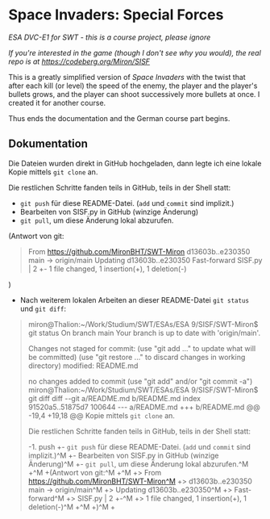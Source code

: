 # Space Invaders: Special Forces

*ESA DVC-E1 for SWT - this is a course project, please ignore*

*If you're interested in the game (though I don't see why you would), the real
repo is at https://codeberg.org/Miron/SISF*

This is a greatly simplified version of *Space Invaders* with the twist that
after each kill (or level) the speed of the enemy, the player and the player's
bullets grows, and the player can shoot successively more bullets at once. I
created it for another course.

Thus ends the documentation and the German course part begins. 

## Dokumentation

Die Dateien wurden direkt in GitHub hochgeladen, dann legte ich eine lokale
Kopie mittels `git clone` an.

Die restlichen Schritte fanden teils in GitHub, teils in der Shell statt:

- `git push` für diese README-Datei. (`add` und `commit` sind implizit.)
- Bearbeiten von SISF.py in GitHub (winzige Änderung)
- `git pull`, um diese Änderung lokal abzurufen.

(Antwort von git:

> From https://github.com/MironBHT/SWT-Miron
> d13603b..e230350  main       -> origin/main
> Updating d13603b..e230350
> Fast-forward
>  SISF.py | 2 +-
>  1 file changed, 1 insertion(+), 1 deletion(-)

)

- Nach weiterem lokalen Arbeiten an dieser README-Datei `git status` und `git diff`:

> miron@Thalion:~/Work/Studium/SWT/ESAs/ESA 9/SISF/SWT-Miron$ git status
> On branch main
> Your branch is up to date with 'origin/main'.
>
> Changes not staged for commit:
>   (use "git add <file>..." to update what will be committed)
>   (use "git restore <file>..." to discard changes in working directory)
> 	modified:   README.md
>
> no changes added to commit (use "git add" and/or "git commit -a")
> miron@Thalion:~/Work/Studium/SWT/ESAs/ESA 9/SISF/SWT-Miron$ git diff
> diff --git a/README.md b/README.md
> index 91520a5..51875d7 100644
> --- a/README.md
> +++ b/README.md
> @@ -19,4 +19,18 @@ Kopie mittels `git clone` an.
> 
>  Die restlichen Schritte fanden teils in GitHub, teils in der Shell statt:
> 
> -1. push 
> +- `git push` für diese README-Datei. (`add` und `commit` sind implizit.)^M
> +- Bearbeiten von SISF.py in GitHub (winzige Änderung)^M
> +- `git pull`, um diese Änderung lokal abzurufen.^M
> +^M
> +(Antwort von git:^M
> +^M
> +> From https://github.com/MironBHT/SWT-Miron^M
> +> d13603b..e230350  main       -> origin/main^M
> +> Updating d13603b..e230350^M
> +> Fast-forward^M
> +>  SISF.py | 2 +-^M
> +>  1 file changed, 1 insertion(+), 1 deletion(-)^M
> +^M
> +)^M
> +

